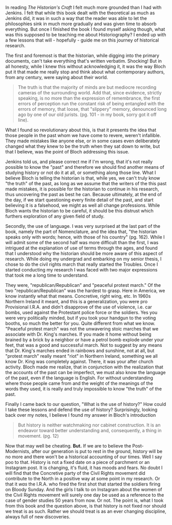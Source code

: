 In reading *The Historian's Craft* I felt much more grounded than I had with Jenkins. I felt that while this book dealt with the theoretical as much as Jenkins did, it was in such a way that the reader was able to let the philosophies sink in much more gradually and was given time to absorb everything. But once I finished the book I found myself asking though, what was this supposed to be teaching me about Historiography? I ended up with a few lessons that will - hopefully - guide me on this journey of historical research. 

The first and foremost is that the historian, while digging into the primary documents, can't take everything that's written verbatim. Shocking! But in all honesty, while I knew this without acknowledging it, it was the way Bloch put it that made me really stop and think about what contemporary authors, from any century, were saying about their world.  

>The truth is that the majority of minds are but mediocre recording cameras of the surrounding world. Add that, since evidence, strictly speaking, is no more than the expression of remembrance, the first errors of perception run the constant risk of being entangled with the errors of memory, that loose, that "slippery" memory, denounced long ago by one of our old jurists. (pg. 101 - in my book, sorry got it off line). 
	
What I found so revolutionary about this, is that it presents the idea that those people in the past whom we have come to revere, weren't infallible. They made mistakes like anyone else, or in some cases even deliberately changed what they knew to be the truth when they sat down to write, but that I believe, was the point of Bloch addressing this issue. 

Jenkins told us, and please correct me if I'm wrong, that it's not really possible to know the "past" and therefore we should find another means of studying history or not do it at all, or something along those line. What I believe Bloch is telling the historian is that, while yes, we can't truly know "the truth" of the past, as long as we assume that the writers of the this past made mistakes, it is possible for the historian to continue in his research, thus uncovering the past as best he can. Because ultimately, at the end of the day, if we start questioning every finite detail of the past, and start believing it is a falsehood, we might as well all change professions. While Bloch wants the historian to be careful, it should be this distrust which furthers exploration of any given field of study. 

Secondly, the use of language. I was very surprised at the last part of the book, namely the part of Nomenclature, and the idea that, "the historian speaks only with words; hence, with those of his country" (pg. 162). While I will admit some of the second half was more difficult than the first, I was intrigued at the explanation of use of terms through the ages, and found that I understood why the historian should be more aware of this aspect of research. While doing my undergrad and embarking on my senior thesis, I chose to do the civil rights march that really started the Troubles. Once I started conducting my research I was faced with two major expressions that took me a long time to understand.  

They were, "republican/Republican" and "peaceful protest march." Of the two "republican/Republican" was the hardest to grasp. Here in America, we know instantly what that means. Concretive, right wing, etc. In  1960s Northern Ireland it meant, and this is a generalization, you were pro Provisional I.R.A. and didn't disapprove of the use of violence, i.e. car bombs, used against the Protestant police force or the soldiers. Yes you were very politically minded, but if you took your handgun to the voting booths, so much the better for you. Quite different from what we know. "Peaceful protest march" was not the unwavering stoic marches that we associate with Dr. King's marches. If you made it home without being brained by a brick by a neighbor or have a petrol bomb explode under your feet, that was a good and successful march. Not to suggest by any means that Dr. King's marches ended in rainbows and sunshine, not at all, but "protest march" really meant "riot" in Northern Ireland, something we all know Dr. King was completely against. There, it was your after church activity. Bloch made me realize, that in conjunction with the realization that the accounts of the past can be imperfect, we must also know the language of the past, even if the language is English. For without understanding where those people came from and the weight of the meanings of the words they used, it is really and truly impossible to know "the truth" of the past. 

Finally I came back to our question, "What is the use of history?" How could I take these lessons and defend the use of history? Surprisingly, looking back over my notes, I believe I found my answer in Bloch's introduction 

>But history is neither watchmaking nor cabinet construction. It is an endeavor toward better understanding and, consequently, a thing in movement. (pg. 12)

Now that may well be cheating. **But.** If we are to believe the Post-Modernists, after our generation is put to rest in the ground, history will be no more and there won't be a historical accounting of our times. Well I say poo to that. History is not a fixed date on a piece of parchment or an Instagram post. It is changing, it's fluid, it has moods and fears. No doubt I will find that the Concretive party of the Civil Rights movement did contribute to the North in a positive way at some point in my research. Or that it *was* the I.R.A. who fired the first shot that started the soldiers firing on Bloody Sunday.  And the girls I talk to on Instagram about the women of the Civil Rights movement will surely one day be used as a reference to the case of gender studies 50 years from now. Or not. The point is, what I took from this book and the question above, is that history is not fixed nor should we treat is as such. Rather we should treat is as an ever changing discipline, always full of new discoveries. 
